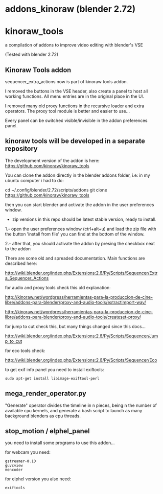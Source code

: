 addons_kinoraw (blender 2.72)
===================================

kinoraw_tools
=============

a compilation of addons to improve video editing with blender's VSE

(Tested with blender 2.72)



Kinoraw Tools addon
-----------------------

sequencer_extra_actions now is part of kinoraw tools addon.

I removed the buttons in the VSE header, also create a panel to host all working functions. All menu entries are in the original place in the UI. 

I removed many old proxy functions in the recursive loader and extra operators. The proxy tool module is better and easier to use...

Every panel can be switched visible/invisible in the addon preferences panel.


kinoraw tools will be developed in a separate repository
-----------------------

The development version of the addon is here: https://github.com/kinoraw/kinoraw_tools

You can clone the addon directly in the blender addons folder, i.e: in my ubuntu
computer i had to do:

cd ~/.config/blender/2.72/scripts/addons
git clone https://github.com/kinoraw/kinoraw_tools

then you can start blender and activate the addon in the user preferences
window.

* zip versions in this repo should be latest stable version, ready to install.



1.- open the user preferences window (ctrl+alt+u) and load the zip file with the button 'install from file' you can find at the bottom of the window.

2.- after that, you should activate the addon by presing the checkbox next to the addon 


There are some old and spreaded documentation. Main functions are described here:

http://wiki.blender.org/index.php/Extensions:2.6/Py/Scripts/Sequencer/Extra_Sequencer_Actions

for audio and proxy tools check this old explanation:

http://kinoraw.net/wordpress/herramientas-para-la-produccion-de-cine-libre/addons-para-blender/proxy-and-audio-tools/extractimport-wav/

http://kinoraw.net/wordpress/herramientas-para-la-produccion-de-cine-libre/addons-para-blender/proxy-and-audio-tools/createset-proxy/

for jump to cut check this, but many things changed since this docs...

http://wiki.blender.org/index.php/Extensions:2.6/Py/Scripts/Sequencer/Jump_to_cut

for eco tools check:

http://wiki.blender.org/index.php/Extensions:2.6/Py/Scripts/Sequencer/Eco

to get exif info panel you need to install exiftools:

    sudo apt-get install libimage-exiftool-perl





mega_render_operator.py
-------------------------------

"Generate" operator divides the timeline in n pieces, being n the number of available cpu kernels, and generate a bash script to launch as many background blenders as cpu threads.


stop_motion / elphel_panel
------------------------

you need to install some programs to use this addon...

for webcam you need:

    gstreamer-0.10
    guvcview
    mencoder

for elphel version you also need:

    exiftools


